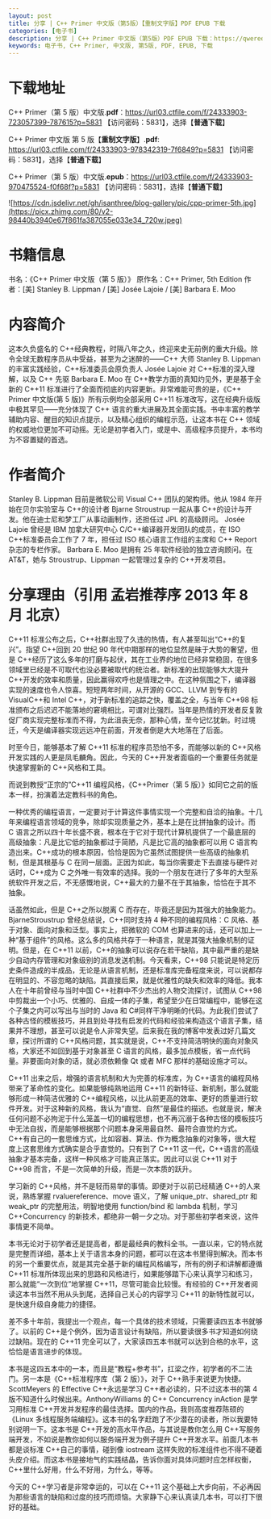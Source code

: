```yaml
---
layout: post
title: 分享 | C++ Primer 中文版（第5版）【重制文字版】PDF EPUB 下载
categories: [电子书]
description: 分享 | C++ Primer 中文版（第5版）PDF EPUB 下载：https://qweree.cn/index.php/142/
keywords: 电子书, C++ Primer, 中文版, 第5版, PDF, EPUB, 下载
---
```


# 下载地址

C++ Primer（第 5 版）中文版.**pdf**：<https://url03.ctfile.com/f/24333903-723057399-787615?p=5831> 【访问密码：5831】，选择【**普通下载**】

C++ Primer 中文版 第 5 版【**重制文字版**】.**pdf**: <https://url03.ctfile.com/f/24333903-978342319-7f6849?p=5831> 【访问密码：5831】，选择【**普通下载**】

C++ Primer（第 5 版）中文版.**epub**：<https://url03.ctfile.com/f/24333903-970475524-f0f68f?p=5831> 【访问密码：5831】，选择【**普通下载**】

![https://cdn.jsdelivr.net/gh/isanthree/blog-gallery/pic/cpp-primer-5th.jpg](https://picx.zhimg.com/80/v2-98440b3940e67f861fa387055e033e34_720w.jpeg)

# 书籍信息

书名：《C++ Primer 中文版（第 5 版）》
原作名：C++ Primer, 5th Edition
作者：[美] Stanley B. Lippman / [美] Josée Lajoie / [美] Barbara E. Moo

# 内容简介

这本久负盛名的 C++经典教程，时隔八年之久，终迎来史无前例的重大升级。除令全球无数程序员从中受益，甚至为之迷醉的——C++ 大师 Stanley B. Lippman 的丰富实践经验，C++标准委员会原负责人 Josée Lajoie 对 C++标准的深入理解，以及 C++ 先驱 Barbara E. Moo 在 C++教学方面的真知灼见外，更是基于全新的 C++11 标准进行了全面而彻底的内容更新。非常难能可贵的是，《C++ Primer 中文版(第 5 版)》所有示例均全部采用 C++11 标准改写，这在经典升级版中极其罕见——充分体现了 C++ 语言的重大进展及其全面实践。书中丰富的教学辅助内容、醒目的知识点提示，以及精心组织的编程示范，让这本书在 C++ 领域的权威地位更加不可动摇。无论是初学者入门，或是中、高级程序员提升，本书均为不容置疑的首选。

# 作者简介

Stanley B. Lippman 目前是微软公司 Visual C++ 团队的架构师。他从 1984 年开始在贝尔实验室与 C++的设计者 Bjarne Stroustrup 一起从事 C++的设计与开发。他在迪士尼和梦工厂从事动画制作，还担任过 JPL 的高级顾问。
Josée Lajoie 曾经是 IBM 加拿大研究中心 C/C++编译器开发团队的成员，在 ISO C++标准委员会工作了 7 年，担任过 ISO 核心语言工作组的主席和 C++ Report 杂志的专栏作家。
Barbara E. Moo 是拥有 25 年软件经验的独立咨询顾问。在 AT&T，她与 Stroustrup、Lippman 一起管理过复杂的 C++开发项目。

# 分享理由（引用 孟岩推荐序 2013 年 8 月 北京）

C++11 标准公布之后，C++社群出现了久违的热情，有人甚至叫出“C++的复兴”。指望 C++回到 20 世纪 90 年代中期那样的地位显然是昧于大势的奢望，但是 C++经历了这么多年的打磨与起伏，其在工业界的地位已经非常稳固，在很多领域里已经是不可取代也没必要被取代的统治者。新标准的出现能够大大提升 C++开发的效率和质量，因此赢得欢呼也是情理之中。在这种氛围之下，编译器实现的速度也令人惊喜。短短两年时间，从开源的 GCC、LLVM 到专有的 VisualC++和 Intel C++，对于新标准的追踪之快，覆盖之全，与当年 C++98 标准颁布之后迟迟不能落地的窘境相比，可谓对比强烈。当年是热情的开发者反复敦促厂商实现完整标准而不得，为此沮丧无奈，那种心情，至今记忆犹新。时过境迁，今天是编译器实现远远冲在前面，开发者倒是大大地落在了后面。

时至今日，能够基本了解 C++11 标准的程序员恐怕不多，而能够以新的 C++风格开发实践的人更是凤毛麟角。因此，今天的 C++开发者面临的一个重要任务就是快速掌握新的 C++风格和工具。

而说到教授“正宗的”C++11 编程风格，《C++Primer（第 5 版）》如同它之前的版本一样，扮演着法定教科书的角色。

一种优秀的编程语言，一定要对于计算这件事情实现一个完整和自洽的抽象。十几年来编程语言领域的竞争，除却实现质量之外，基本上是在比拼抽象的设计。而 C 语言之所以四十年长盛不衰，根本在于它对于现代计算机提供了一个最底层的高级抽象：凡是比它低的抽象都过于简陋，凡是比它高的抽象都可以用 C 语言构造出来。C++成功的根本原因，恰恰是因为它虽然试图提供一些高级的抽象机制，但是其根基与 C 在同一层面。正因为如此，每当你需要走下去直接与硬件对话时，C++成为 C 之外唯一有效率的选择。我的一个朋友在进行了多年的大型系统软件开发之后，不无感慨地说，C++最大的力量不在于其抽象，恰恰在于其不抽象。

话虽然如此，但是 C++之所以脱离 C 而存在，毕竟还是因为其强大的抽象能力。BjarneStroustrup 曾经总结说，C++同时支持 4 种不同的编程风格：C 风格、基于对象、面向对象和泛型。事实上，把微软的 COM 也算进来的话，还可以加上一种“基于组件”的风格。这么多的风格共存于一种语言，就是其强大抽象机制的证明。但是，在 C++11 以前，C++的抽象可以说存在若干缺陷，其中最严重的是缺少自动内存管理和对象级别的消息发送机制。今天看来，C++98 只能说是特定历史条件造成的半成品，无论是从语言机制，还是标准库完备程度来说，可以说都存在明显的、不容忽略的缺陷。其直接后果，就是优雅性的缺失和效率的降低。我本人在十年前曾经与当时中国 C++社群中不少杰出的人物交流探讨，试图从 C++98 中剪裁出一个小巧、优雅的、自成一体的子集，希望至少在日常编程中，能够在这个子集之内可以写出与当时的 Java 和 C#同样干净明晰的代码。为此我们尝试了各种古怪的模板技巧，并且到处寻找有启发的代码和经验来构造这个语言子集，结果并不理想，甚至可以说是令人非常失望。后来我在我的博客中发表过好几篇文章，探讨所谓的 C++风格问题，其实就是说，C++不支持简洁明快的面向对象风格，大家还不如回到基于对象甚至 C 语言的风格，最多加点模板，省一点代码量。非要面向对象的话，就必须依赖像 Qt 或者 MFC 那样的基础设施才可以。

C++11 出来之后，增强的语言机制和大为完善的标准库，为 C++语言的编程风格带来了革命性的变化。如果能够纯熟地运用 C++11 的新特征、新机制，那么就能够形成一种简洁优雅的 C++编程风格，以比从前更高的效率、更好的质量进行软件开发。对于这种新的风格，我认为“直觉、自然”是最佳的描述。也就是说，解决任何问题不必拘泥于什么笼盖一切的编程思想，也不再沉溺于各种古怪的模板技巧中无法自拔，而是能够根据那个问题本身采用最自然、最符合直觉的方式。C++有自己的一套思维方式，比如容器、算法、作为概念抽象的对象等，很大程度上这套思维方式确实是合乎直觉的。只有到了 C++11 这一代，C++语言的高级抽象才基本完备，这样一种风格才可能真正落实。因此可以说 C++11 对于 C++98 而言，不是一次简单的升级，而是一次本质的跃升。

学习新的 C++风格，并不是轻而易举的事情。即便对于以前已经精通 C++的人来说，熟练掌握 rvaluereference、move 语义，了解 unique_ptr、shared_ptr 和 weak_ptr 的完整用法，明智地使用 function/bind 和 lambda 机制，学习 C++Concurrency 的新技术，都绝非一朝一夕之功。对于那些初学者来说，这件事情更不简单。

本书无论对于初学者还是提高者，都是最经典的教科全书。一直以来，它的特点就是完整而详细，基本上关于语言本身的问题，都可以在这本书里得到解决。而本书的另一个重要优点，就是其完全基于新的编程风格编写，所有的例子和讲解都遵循 C++11 标准所体现出来的思路和风格进行，如果能够踏下心来认真学习和练习，那么就能“一次到位”地掌握 C++11，尽管可能会比较慢。有经验的 C++开发者阅读这本书当然不用从头到尾，选择自己关心的内容学习 C++11 的新特性就可以，是快速升级自身能力的捷径。

差不多十年前，我提出一个观点，每一个具体的技术领域，只需要读四五本书就够了。以前的 C++是个例外，因为语言设计有缺陷，所以要读很多书才知道如何绕过缺陷。现在的 C++11 完全可以了，大家读四五本书就可以达到合格的水平，这恰恰是语言进步的体现。

本书是这四五本中的一本，而且是“教程+参考书”，扛梁之作，初学者的不二法门。另一本是《C++标准程序库（第 2 版）》，对于 C++熟手来说更为快捷。ScottMeyers 的 Effective C++永远是学习 C++者必读的，只不过这本书的第 4 版不知道什么时候出来。AnthonyWilliams 的 C++ Concurrency inAction 是学习用标准 C++开发并发程序的最佳选择。国内的作品，我则高度推荐陈硕的《Linux 多线程服务端编程》。这本书的名字赶跑了不少潜在的读者，所以我要特别说明一下。这本书是 C++开发的高水平作品，与其说是教你怎么用 C++写服务端开发，不如说是教你如何以服务端开发为例子提升 C++开发水平。前面几本书都是谈标准 C++自己的事情，碰到像 iostream 这样失败的标准组件也不得不硬着头皮介绍。而这本书是接地气的实践结晶，告诉你面对具体问题时应怎样权衡，C++里什么好用，什么不好用，为什么，等等。

今天的 C++学习者是非常幸运的，可以在 C++11 这个基础上大步向前，不必再因为那些语言的缺陷和过度的技巧而烦恼。大家静下心来认真读几本书，可以打下很好的基础。
